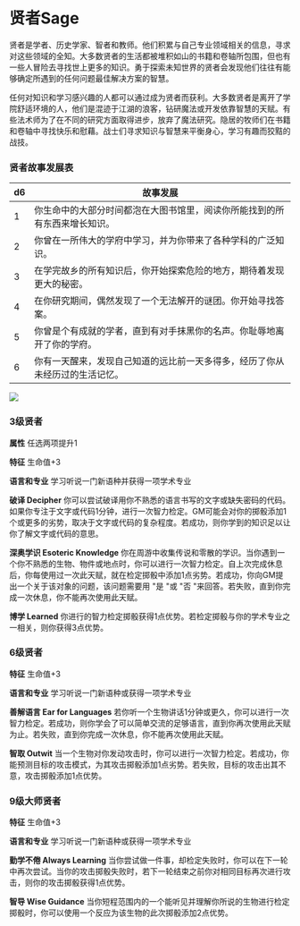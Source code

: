 # 贤者Sage

贤者是学者、历史学家、智者和教师。他们积累与自己专业领域相关的信息，寻求对这些领域的全知。大多数贤者的生活都被堆积如山的书籍和卷轴所包围，但也有一些人冒险去寻找世上更多的知识。勇于探索未知世界的贤者会发现他们往往有能够确定所遇到的任何问题最佳解决方案的智慧。

任何对知识和学习感兴趣的人都可以通过成为贤者而获利。大多数贤者是离开了学院舒适环境的人，他们是混迹于江湖的浪客，钻研魔法或开发依靠智慧的天赋。有些法术师为了在不同的研究方面取得进步，放弃了魔法研究。隐居的牧师们在书籍和卷轴中寻找快乐和慰藉。战士们寻求知识与智慧来平衡身心，学习有趣而狡黠的战技。

### 贤者故事发展表

<table>
<thead>
<tr class="header">
<th>d6</th>
<th>故事发展</th>
</tr>
</thead>
<tbody>
<tr class="odd">
<td>1</td>
<td>你生命中的大部分时间都泡在大图书馆里，阅读你所能找到的所有东西来增长知识。</td>
</tr>
<tr class="even">
<td>2</td>
<td>你曾在一所伟大的学府中学习，并为你带来了各种学科的广泛知识。</td>
</tr>
<tr class="odd">
<td>3</td>
<td>在学完故乡的所有知识后，你开始探索危险的地方，期待着发现更大的秘密。</td>
</tr>
<tr class="even">
<td>4</td>
<td>在你研究期间，偶然发现了一个无法解开的谜团。你开始寻找答案。</td>
</tr>
<tr class="odd">
<td>5</td>
<td>你曾是个有成就的学者，直到有对手抹黑你的名声。你耻辱地离开了你的学府。</td>
</tr>
<tr class="even">
<td>6</td>
<td>你有一天醒来，发现自己知道的远比前一天多得多，经历了你从未经历过的生活记忆。</td>
</tr>
</tbody>
</table>

![](https://sdlpic.oss-cn-beijing.aliyuncs.com/pic/%E8%B4%A4%E8%80%85.PNG)

### 3级贤者

**属性** 任选两项提升1

**特征** 生命值+3

**语言和专业** 学习听说一门新语种并获得一项学术专业

**破译 Decipher**
你可以尝试破译用你不熟悉的语言书写的文字或缺失密码的代码。如果你专注于文字或代码1分钟，进行一次智力检定。GM可能会对你的掷骰添加1个或更多的劣势，取决于文字或代码的复杂程度。若成功，则你学到的知识足以让你了解文字或代码的意思。

**深奥学识 Esoteric Knowledge**
你在周游中收集传说和零散的学识。当你遇到一个你不熟悉的生物、物件或地点时，你可以进行一次智力检定。自上次完成休息后，你每使用过一次此天赋，就在检定掷骰中添加1点劣势。若成功，你向GM提出一个关于该对象的问题，该问题需要用
"是 "或 "否 "来回答。若失败，直到你完成一次休息，你不能再次使用此天赋。

**博学 Learned**
你进行的智力检定掷骰获得1点优势。若检定掷骰与你的学术专业之一相关，则你获得3点优势。

### 6级贤者

**特征** 生命值+3

**语言和专业** 学习听说一门新语种或获得一项学术专业

**善解语言 Ear for Languages**
若你听一个生物讲话1分钟或更久，你可以进行一次智力检定。若成功，则你学会了可以简单交流的足够语言，直到你再次使用此天赋为止。若失败，直到你完成一次休息，你不能再次使用此天赋。

**智取 Outwit**
当一个生物对你发动攻击时，你可以进行一次智力检定。若成功，你能预测目标的攻击模式，为其攻击掷骰添加1点劣势。若失败，目标的攻击出其不意，攻击掷骰添加1点优势。

### 9级大师贤者

**特征** 生命值+3

**语言和专业** 学习听说一门新语种或获得一项学术专业

**勤学不倦 Always Learning**
当你尝试做一件事，却检定失败时，你可以在下一轮中再次尝试。当你的攻击掷骰失败时，若下一轮结束之前你对相同目标再次进行攻击，则你的攻击掷骰获得1点优势。

**智导 Wise Guidance**
当你短程范围内的一个能听见并理解你所说的生物进行检定掷骰时，你可以使用一个反应为该生物的此次掷骰添加2点优势。

